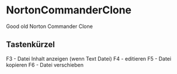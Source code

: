 # NortonCommanderClone
Good old Norton Commander Clone


Tastenkürzel
-----------------------------------------------------------
F3 - Datei Inhalt anzeigen (wenn Text Datei)
F4 - editieren
F5 - Datei kopieren
F6 - Datei verschieben

